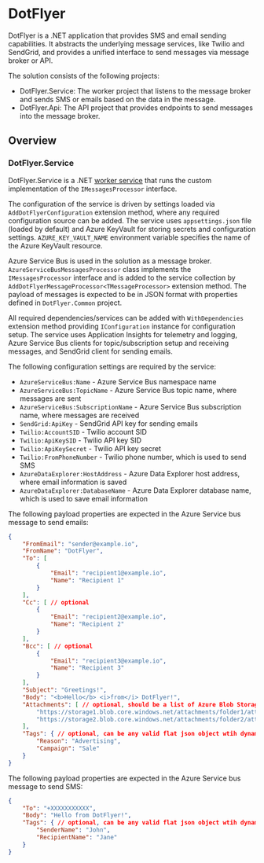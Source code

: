 # DotFlyer

DotFlyer is a .NET application that provides SMS and email sending capabilities. It abstracts the underlying message services, like Twilio and SendGrid, and provides a unified interface to send messages via message broker or API.

The solution consists of the following projects:

- DotFlyer.Service: The worker project that listens to the message broker and sends SMS or emails based on the data in the message.
- DotFlyer.Api: The API project that provides endpoints to send messages into the message broker.

## Overview

### DotFlyer.Service

DotFlyer.Service is a .NET [worker service](https://learn.microsoft.com/en-us/aspnet/core/fundamentals/host/hosted-services) that runs the custom implementation of the `IMessagesProcessor` interface.

The configuration of the service is driven by settings loaded via `AddDotFlyerConfiguration` extension method, where any required configuration source can be added. The service uses `appsettings.json` file (loaded by default) and Azure KeyVault for storing secrets and configuration settings. `AZURE_KEY_VAULT_NAME` environment variable specifies the name of the Azure KeyVault resource.

 Azure Service Bus is used in the solution as a message broker. `AzureServiceBusMessagesProcessor` class implements the `IMessagesProcessor` interface and is added to the service collection by `AddDotFlyerMessageProcessor<TMessageProcessor>` extension method. The payload of messages is expected to be in JSON format with properties defined in `DotFlyer.Common` project.

All required dependencies/services can be added with `WithDependencies` extension method providing `IConfiguration` instance for configuration setup. The service uses Application Insights for telemetry and logging, Azure Service Bus clients for topic/subscription setup and receiving messages, and SendGrid client for sending emails.

The following configuration settings are required by the service:

- `AzureServiceBus:Name` - Azure Service Bus namespace name
- `AzureServiceBus:TopicName` - Azure Service Bus topic name, where messages are sent
- `AzureServiceBus:SubscriptionName` - Azure Service Bus subscription name, where messages are received
- `SendGrid:ApiKey` - SendGrid API key for sending emails
- `Twilio:AccountSID` - Twilio account SID
- `Twilio:ApiKeySID` - Twilio API key SID
- `Twilio:ApiKeySecret` - Twilio API key secret
- `Twilio:FromPhoneNumber` - Twilio phone number, which is used to send SMS
- `AzureDataExplorer:HostAddress` - Azure Data Explorer host address, where email information is saved
- `AzureDataExplorer:DatabaseName` - Azure Data Explorer database name, which is used to save email information

The following payload properties are expected in the Azure Service bus message to send emails:

``` json
{
    "FromEmail": "sender@example.io",
    "FromName": "DotFlyer",
    "To": [
        {
            "Email": "recipient1@example.io",
            "Name": "Recipient 1"
        }
    ],
    "Cc": [ // optional
        {
            "Email": "recipient2@example.io",
            "Name": "Recipient 2"
        }
    ],
    "Bcc": [ // optional
        {
            "Email": "recipient3@example.io",
            "Name": "Recipient 3"
        }
    ],
    "Subject": "Greetings!",
    "Body": "<b>Hello</b> <i>from</i> DotFlyer!",
    "Attachments": [ // optional, should be a list of Azure Blob Storage URIs
        "https://storage1.blob.core.windows.net/attachments/folder1/attachment.txt",
        "https://storage2.blob.core.windows.net/attachments/folder2/attachment.csv"
    ],
    "Tags": { // optional, can be any valid flat json object wtih dynamic properties
        "Reason": "Advertising",
        "Campaign": "Sale"
    }
}
```

The following payload properties are expected in the Azure Service bus message to send SMS:

``` json
{
    "To": "+XXXXXXXXXXX",
    "Body": "Hello from DotFlyer!",
    "Tags": { // optional, can be any valid flat json object wtih dynamic properties
        "SenderName": "John",
        "RecipientName": "Jane"
    }
}
```
